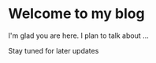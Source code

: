 # Welcome to my blog

I'm glad you are here. I plan to talk about ...

Stay tuned for later updates
